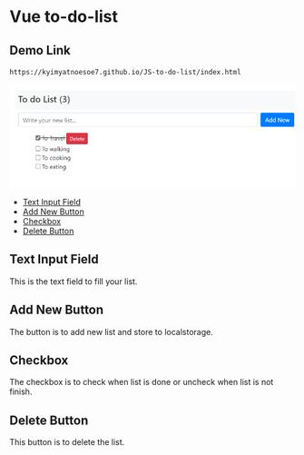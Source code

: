 # Vue to-do-list

## Demo Link
```
https://kyimyatnoesoe7.github.io/JS-to-do-list/index.html

```

![Vue-to-do-list Image](image/vue.png)

- [Text Input Field](#text-input-field)
- [Add New Button](#add-new-button)
- [Checkbox](#checkbox)
- [Delete Button](#delete-button)

## Text Input Field

This is the text field to fill your list.

## Add New Button

The button is to add new list and store to localstorage.

## Checkbox 

The checkbox is to check when list is done or uncheck when list is not finish.

## Delete Button

This button is to delete the list.
